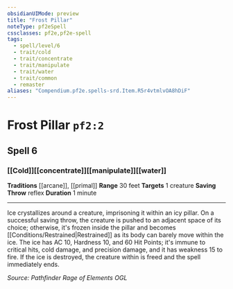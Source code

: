 ```yaml
---
obsidianUIMode: preview
title: "Frost Pillar"
noteType: pf2eSpell
cssclasses: pf2e,pf2e-spell
tags:
  - spell/level/6
  - trait/cold
  - trait/concentrate
  - trait/manipulate
  - trait/water
  - trait/common
  - remaster
aliases: "Compendium.pf2e.spells-srd.Item.R5r4vtmlvOA8hDiF" 
---
```

# Frost Pillar  `pf2:2`  
## Spell 6
### [[Cold]][[concentrate]][[manipulate]][[water]]
**Traditions** [[arcane]], [[primal]]
**Range** 30 feet
**Targets** 1 creature
**Saving Throw**  reflex
**Duration** 1 minute
* * * 
Ice crystallizes around a creature, imprisoning it within an icy pillar. On a successful saving throw, the creature is pushed to an adjacent space of its choice; otherwise, it's frozen inside the pillar and becomes [[Conditions/Restrained|Restrained]] as its body can barely move within the ice. The ice has AC 10, Hardness 10, and 60 Hit Points; it's immune to critical hits, cold damage, and precision damage, and it has weakness 15 to fire. If the ice is destroyed, the creature within is freed and the spell immediately ends.

*Source: Pathfinder Rage of Elements*
*OGL*